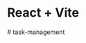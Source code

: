 # React + Vite

<!-- Requirements
• Create a React Application: Use create-react-app to set up a new React project.

• Set Up Redux: Install necessary packages for Redux and set up the store with middleware 
(Redux Thunk).

• Create Actions and Reducers: Implement actions and reducers for managing tasks. 

• UI-Implementation:
o Show a table which has list of Tasks with each task having following details
▪ Title
▪ Assigned To (Show email address )
▪ Status (Has four options – Open, In-Progress, Under-review, Done )
▪ Priority (Has three options – Low, Medium, High)
▪ Start Date (In DDMMMYYYY format like 01Jan2024)
▪ End Date (In same format as above but will be empty for all task which are 
not done)

o There are buttons of Edit and Delete for each row in the last column of the table 

o When user clicks anywhere on the row then view details page of task is opened
o When the user clicks on the Edit button of a row then the edit page of the task is 
opened.
▪ On the Edit page users should be able to edit all the fields like changing 
Assignee, Status, Priority etc.
o When user click on Delete button then a confirmation dialog is opened and only after 
click on ‘OK‘ on that dialog task will be deleted
o Sort option is available with sorting arrows at the header of the column for the Title, 
Assigned To, Status and Priority ( these 4 columns )
• Async Actions: Use Redux Thunk to handle asynchronous actions such as fetching initial 
tasks from an API -->


#   t a s k - m a n a g e m e n t  
 